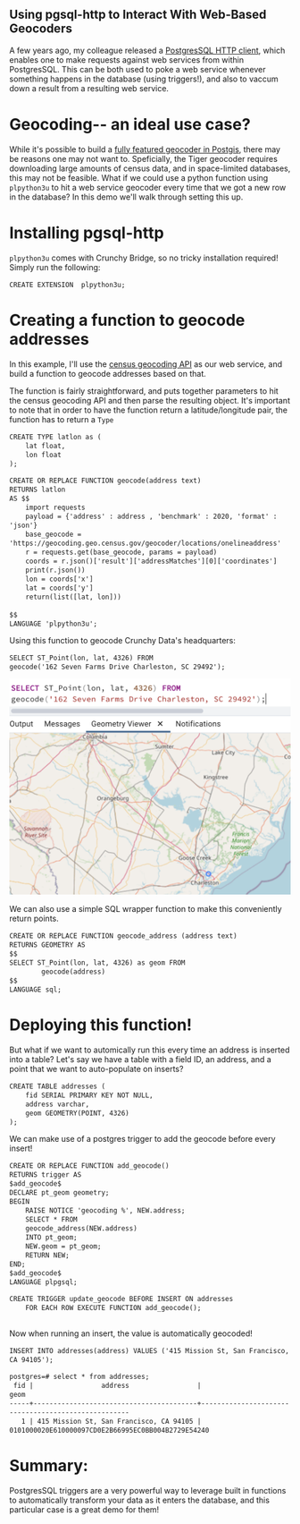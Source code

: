 ## Using pgsql-http to Interact With Web-Based Geocoders

A few years ago, my colleague released a [PostgresSQL HTTP client](https://github.com/pramsey/pgsql-http), which enables one to make requests against 
web services from within PostgresSQL. This can be both used to poke a web service whenever something happens in the database (using triggers!), and also to vaccum down a 
result from a resulting web service. 

# Geocoding-- an ideal use case?

While it's possible to build a [fully featured geocoder in Postgis](https://postgis.net/docs/postgis_installation.html#install_tiger_geocoder_extension),
there may be reasons one may not want to. Speficially, the Tiger geocoder requires downloading large amounts of census data, and in space-limited databases, this may not be feasible. 
What if we could use  a python function using `plpython3u` to hit a web service geocoder every time that we got a new row in the database? In this demo we'll walk through setting this up. 


# Installing pgsql-http

`plpython3u` comes with Crunchy Bridge, so no tricky installation required!  
Simply run the following: 
```
CREATE EXTENSION  plpython3u;
```

# Creating a function to geocode addresses 

In this example, I'll use the [census geocoding API](https://geocoding.geo.census.gov/geocoder/Geocoding_Services_API.html) as our web service, and build a function to geocode addresses based on that. 

The function is fairly straightforward, and puts together parameters to hit the census geocoding API and then parse the resulting object. It's important to note that in order to have the function return a latitude/longitude
pair, the function has to return a `Type`

```
CREATE TYPE latlon as (
	lat float,
	lon float
); 
```

```
CREATE OR REPLACE FUNCTION geocode(address text)
RETURNS latlon
AS $$
	import requests
	payload = {'address' : address , 'benchmark' : 2020, 'format' : 'json'}
	base_geocode = 'https://geocoding.geo.census.gov/geocoder/locations/onelineaddress'
	r = requests.get(base_geocode, params = payload)
	coords = r.json()['result']['addressMatches'][0]['coordinates']
	print(r.json())
	lon = coords['x']
	lat = coords['y']
	return(list([lat, lon]))

$$
LANGUAGE 'plpython3u';

```

Using this function to geocode Crunchy Data's headquarters:

```
SELECT ST_Point(lon, lat, 4326) FROM 
geocode('162 Seven Farms Drive Charleston, SC 29492');
```
![Geocoded Crunchy HQ](geocode_1.png)


We can also use a simple SQL wrapper function to make this conveniently return points.

```
CREATE OR REPLACE FUNCTION geocode_address (address text)
RETURNS GEOMETRY AS 
$$
SELECT ST_Point(lon, lat, 4326) as geom FROM
		geocode(address)
$$
LANGUAGE sql;
```


# Deploying this function! 

But what if we want to automically run this every time an address is inserted into a table? Let's say we have a table with a field ID, an address, and a point that we want to auto-populate on inserts?

```
CREATE TABLE addresses (
	fid SERIAL PRIMARY KEY NOT NULL,
	address varchar,
	geom GEOMETRY(POINT, 4326)
);
```

We can make use of a postgres trigger to add the geocode before every insert! 


```
CREATE OR REPLACE FUNCTION add_geocode()
RETURNS trigger AS
$add_geocode$ 
DECLARE pt_geom geometry;
BEGIN 
	RAISE NOTICE 'geocoding %', NEW.address;
	SELECT * FROM
	geocode_address(NEW.address)
	INTO pt_geom;
	NEW.geom = pt_geom;
	RETURN NEW;
END;
$add_geocode$ 
LANGUAGE plpgsql;
```

```
CREATE TRIGGER update_geocode BEFORE INSERT ON addresses
    FOR EACH ROW EXECUTE FUNCTION add_geocode();
	
```

Now when running an insert, the value is automatically geocoded! 

```
INSERT INTO addresses(address) VALUES ('415 Mission St, San Francisco, CA 94105');
```

```
postgres=# select * from addresses;
 fid |                 address                 |                        geom
-----+-----------------------------------------+----------------------------------------------------
   1 | 415 Mission St, San Francisco, CA 94105 | 0101000020E610000097CD0E2B66995EC0BB004B2729E54240
```

# Summary: 

PostgresSQL triggers are a very powerful way to leverage built in functions to automatically transform your data as it enters the database, and this particular case is a great demo for them!






